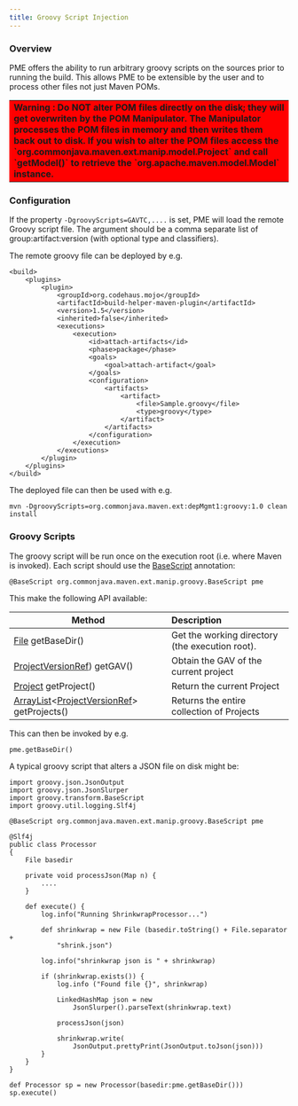 ```yaml
---
title: Groovy Script Injection
---
```


### Overview

PME offers the ability to run arbitrary groovy scripts on the sources prior to running the build. This allows PME to be extensible by the user and to process other files not just Maven POMs.
<table bgcolor="red">
<tr>
<td>
    <b>Warning : Do NOT alter POM files directly on the disk; they will get overwriten by the POM Manipulator. The Manipulator processes the POM files in memory and then writes them back out to disk. If you wish to alter the POM files access the `org.commonjava.maven.ext.manip.model.Project` and call `getModel()` to retrieve the `org.apache.maven.model.Model` instance.</b>
</td>
</tr>
</table>



### Configuration

If the property `-DgroovyScripts=GAVTC,....` is set, PME will load the remote Groovy script file. The argument should be a comma separate list of group:artifact:version (with optional type and classifiers).

The remote groovy file can be deployed by e.g.

    <build>
        <plugins>
            <plugin>
                <groupId>org.codehaus.mojo</groupId>
                <artifactId>build-helper-maven-plugin</artifactId>
                <version>1.5</version>
                <inherited>false</inherited>
                <executions>
                    <execution>
                        <id>attach-artifacts</id>
                        <phase>package</phase>
                        <goals>
                            <goal>attach-artifact</goal>
                        </goals>
                        <configuration>
                            <artifacts>
                                <artifact>
                                    <file>Sample.groovy</file>
                                    <type>groovy</type>
                                </artifact>
                            </artifacts>
                        </configuration>
                    </execution>
                </executions>
            </plugin>
        </plugins>
    </build>

The deployed file can then be used with e.g.

    mvn -DgroovyScripts=org.commonjava.maven.ext:depMgmt1:groovy:1.0 clean install


### Groovy Scripts

The groovy script will be run once on the execution root (i.e. where Maven is invoked).
Each script should use the [BaseScript](http://docs.groovy-lang.org/latest/html/gapi/groovy/transform/BaseScript.html)
annotation:

    @BaseScript org.commonjava.maven.ext.manip.groovy.BaseScript pme

This make the following API available:


| Method | Description |
| -------|:------------|
| [File](https://docs.oracle.com/javase/7/docs/api/java/io/File.html) getBaseDir() | Get the working directory (the execution root). |
| [ProjectVersionRef](https://github.com/Commonjava/atlas/blob/master/identities/src/main/java/org/commonjava/maven/atlas/ident/ref/ProjectVersionRef.java)) getGAV() | Obtain the GAV of the current project |
| [Project](https://github.com/release-engineering/pom-manipulation-ext/blob/master/common/src/main/java/org/commonjava/maven/ext/manip/model/Project.java) getProject() | Return the current Project |
| [ArrayList](https://docs.oracle.com/javase/7/docs/api/java/util/ArrayList.html)<[ProjectVersionRef](https://github.com/Commonjava/atlas/blob/master/identities/src/main/java/org/commonjava/maven/atlas/ident/ref/ProjectVersionRef.java)> getProjects() | Returns the entire collection of Projects |

This can then be invoked by e.g.

    pme.getBaseDir()


A typical groovy script that alters a JSON file on disk might be:


    import groovy.json.JsonOutput
    import groovy.json.JsonSlurper
    import groovy.transform.BaseScript
    import groovy.util.logging.Slf4j

    @BaseScript org.commonjava.maven.ext.manip.groovy.BaseScript pme

    @Slf4j
    public class Processor
    {
        File basedir

        private void processJson(Map n) {
            ....
        }

        def execute() {
            log.info("Running ShrinkwrapProcessor...")

            def shrinkwrap = new File (basedir.toString() + File.separator +
                "shrink.json")

            log.info("shrinkwrap json is " + shrinkwrap)

            if (shrinkwrap.exists()) {
                log.info ("Found file {}", shrinkwrap)

                LinkedHashMap json = new
                    JsonSlurper().parseText(shrinkwrap.text)

                processJson(json)

                shrinkwrap.write(
                    JsonOutput.prettyPrint(JsonOutput.toJson(json)))
            }
        }
    }

    def Processor sp = new Processor(basedir:pme.getBaseDir()))
    sp.execute()
